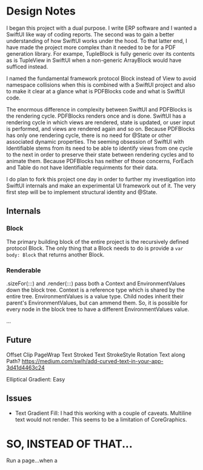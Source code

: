 #  Design Notes

I began this project with a dual purpose. I write ERP software and I wanted a SwiftUI like way of coding reports. The
second was to gain a better understanding of how SwiftUI works under the hood. To that latter end, I have made the
project more complex than it needed to be for a PDF generation library. For exampe, TupleBlock is fully generic over its
contents as is TupleView in SwiftUI when a non-generic ArrayBlock would have sufficed instead.


I named the fundamental framework protocol Block instead of View to avoid namespace collisions when this is combined
with a SwiftUI project and also to make it clear at a glance what is PDFBlocks code and what is SwiftUI code.


The enormous difference in complexity between SwiftUI and PDFBlocks is the rendering cycle. PDFBlocks renders once and
is done. SwiftUI has a rendering cycle in which views are rendered, state is updated, or user input is performed, and
views are rendered again and so on. Because PDFBlocks has only one rendering cycle, there is no need for @State or other
associated dynamic properties. The seeming obsession of SwiftUI with Identifiable stems from its need to be able to
identify views from one cycle to the next in order to preserve their state between rendering cycles and to animate them.
Because PDFBlocks has neither of those concerns, ForEach and Table do not have Identifiable requirments for their data.


I do plan to fork this project one day in order to further my investigation into SwiftUI internals and make an
experimental UI framework out of it. The very first step will be to implement structural identity and @State.

## Internals

### Block
The primary building block of the entire project is the recursively defined protocol Block. The only thing that a
Block needs to do is provide a `var body: Block` that returns another Block. 

### Renderable

.sizeFor(:::) and .render(:::) pass both a Context and EnvironmentValues down the block tree. Context is a reference
type which is shared by the entire tree. EnvironmentValues is a value type. Child nodes inherit their parent's
EnvironmentValues, but can ammend them. So, it is possible for every node in the block tree to have a different
EnvironmentValues value.

...
 
 
 
 ## Future
 
 Offset
 Clip
 PageWrap Text
 Stroked Text
 StrokeStyle
 Rotation
 Text along Path?
 https://medium.com/swlh/add-curved-text-in-your-app-3d41d4463c24



Elliptical Gradient: Easy 
 

## Issues

* Text Gradient Fill: I had this working with a couple of caveats.  Multiline text would not render. This seems to be a
limitation of CoreGraphics.



# SO, INSTEAD OF THAT...

Run a page...when a 

